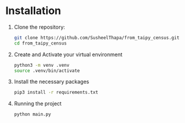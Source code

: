 # Installation

1. Clone the repository:

   ```bash
   git clone https://github.com/SusheelThapa/from_taipy_census.git
   cd from_taipy_census
   ```

2. Create and Activate your virtual environment

   ```bash
   python3 -m venv .venv
   source .venv/bin/activate
   ```

3. Install the necessary packages

   ```bash
   pip3 install -r requirements.txt
   ```

4. Running the project

   ```bash
   python main.py
   ```
